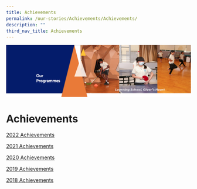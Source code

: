 ```yaml
---
title: Achievements
permalink: /our-stories/Achievements/Achievements/
description: ""
third_nav_title: Achievements
---
```



![](/images/OurProgrammes.png)

Achievements
============


[2022 Achievements](/achievements/2022-Achievements/)

  

[2021 Achievements](/achievements/2021-Achievements/)

  

[2020 Achievements](/achievements/2020-Achievements/)

  

[2019 Achievements](/achievements/2019-Achievements/)

  

[2018 Achievements](/achievements/2018-Achievements/)